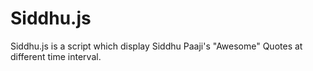 # Siddhu.js
Siddhu.js is a script which display Siddhu Paaji's "Awesome" Quotes at different time interval.
